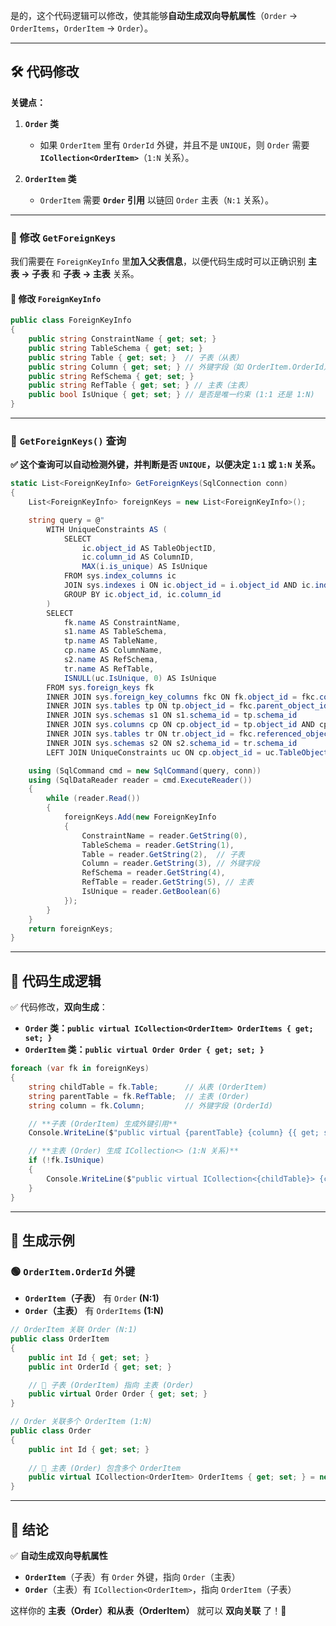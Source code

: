 是的，这个代码逻辑可以修改，使其能够**自动生成双向导航属性**（`Order` → `OrderItems`，`OrderItem` → `Order`）。

---

## **🛠 代码修改**
**关键点：**
1. **`Order` 类**
   - 如果 `OrderItem` 里有 `OrderId` 外键，并且不是 `UNIQUE`，则 `Order` 需要 **`ICollection<OrderItem>`**（`1:N` 关系）。
   
2. **`OrderItem` 类**
   - `OrderItem` 需要 **`Order` 引用** 以链回 `Order` 主表（`N:1` 关系）。

---

### **🔹 修改 `GetForeignKeys`**
我们需要在 `ForeignKeyInfo` 里**加入父表信息**，以便代码生成时可以正确识别 **主表 → 子表** 和 **子表 → 主表** 关系。

#### **📝 修改 `ForeignKeyInfo`**
```csharp
public class ForeignKeyInfo
{
    public string ConstraintName { get; set; }
    public string TableSchema { get; set; }
    public string Table { get; set; }  // 子表（从表）
    public string Column { get; set; } // 外键字段（如 OrderItem.OrderId）
    public string RefSchema { get; set; }
    public string RefTable { get; set; } // 主表（主表）
    public bool IsUnique { get; set; } // 是否是唯一约束 (1:1 还是 1:N)
}
```

---

### **🔹 `GetForeignKeys()` 查询**
**✅ 这个查询可以自动检测外键，并判断是否 `UNIQUE`，以便决定 `1:1` 或 `1:N` 关系。**
```csharp
static List<ForeignKeyInfo> GetForeignKeys(SqlConnection conn)
{
    List<ForeignKeyInfo> foreignKeys = new List<ForeignKeyInfo>();

    string query = @"
        WITH UniqueConstraints AS (
            SELECT 
                ic.object_id AS TableObjectID,
                ic.column_id AS ColumnID,
                MAX(i.is_unique) AS IsUnique
            FROM sys.index_columns ic
            JOIN sys.indexes i ON ic.object_id = i.object_id AND ic.index_id = i.index_id
            GROUP BY ic.object_id, ic.column_id
        )
        SELECT 
            fk.name AS ConstraintName,
            s1.name AS TableSchema,
            tp.name AS TableName, 
            cp.name AS ColumnName, 
            s2.name AS RefSchema,
            tr.name AS RefTable,
            ISNULL(uc.IsUnique, 0) AS IsUnique
        FROM sys.foreign_keys fk
        INNER JOIN sys.foreign_key_columns fkc ON fk.object_id = fkc.constraint_object_id
        INNER JOIN sys.tables tp ON tp.object_id = fkc.parent_object_id
        INNER JOIN sys.schemas s1 ON s1.schema_id = tp.schema_id
        INNER JOIN sys.columns cp ON cp.object_id = tp.object_id AND cp.column_id = fkc.parent_column_id
        INNER JOIN sys.tables tr ON tr.object_id = fkc.referenced_object_id
        INNER JOIN sys.schemas s2 ON s2.schema_id = tr.schema_id
        LEFT JOIN UniqueConstraints uc ON cp.object_id = uc.TableObjectID AND cp.column_id = uc.ColumnID";

    using (SqlCommand cmd = new SqlCommand(query, conn))
    using (SqlDataReader reader = cmd.ExecuteReader())
    {
        while (reader.Read())
        {
            foreignKeys.Add(new ForeignKeyInfo
            {
                ConstraintName = reader.GetString(0),
                TableSchema = reader.GetString(1),
                Table = reader.GetString(2),  // 子表
                Column = reader.GetString(3), // 外键字段
                RefSchema = reader.GetString(4),
                RefTable = reader.GetString(5), // 主表
                IsUnique = reader.GetBoolean(6)
            });
        }
    }
    return foreignKeys;
}
```

---

## **🔹 代码生成逻辑**
✅ 代码修改，**双向生成**：
- **`Order` 类：`public virtual ICollection<OrderItem> OrderItems { get; set; }`**
- **`OrderItem` 类：`public virtual Order Order { get; set; }`**

```csharp
foreach (var fk in foreignKeys)
{
    string childTable = fk.Table;      // 从表 (OrderItem)
    string parentTable = fk.RefTable;  // 主表 (Order)
    string column = fk.Column;         // 外键字段 (OrderId)

    // **子表 (OrderItem) 生成外键引用**
    Console.WriteLine($"public virtual {parentTable} {column} {{ get; set; }}");

    // **主表 (Order) 生成 ICollection<> (1:N 关系)**
    if (!fk.IsUnique)
    {
        Console.WriteLine($"public virtual ICollection<{childTable}> {childTable}s {{ get; set; }} = new List<{childTable}>();");
    }
}
```

---

## **🔹 生成示例**
### **🟢 `OrderItem.OrderId` 外键**
- **`OrderItem`（子表）** 有 `Order` **(N:1)**
- **`Order`（主表）** 有 `OrderItems` **(1:N)**

```csharp
// OrderItem 关联 Order (N:1)
public class OrderItem
{
    public int Id { get; set; }
    public int OrderId { get; set; }

    // 🔹 子表 (OrderItem) 指向 主表 (Order)
    public virtual Order Order { get; set; }
}

// Order 关联多个 OrderItem (1:N)
public class Order
{
    public int Id { get; set; }
    
    // 🔹 主表 (Order) 包含多个 OrderItem
    public virtual ICollection<OrderItem> OrderItems { get; set; } = new List<OrderItem>();
}
```

---

## **🎯 结论**
✅ **自动生成双向导航属性**
- **`OrderItem`**（子表）有 `Order` 外键，指向 `Order`（主表）
- **`Order`**（主表）有 `ICollection<OrderItem>`，指向 `OrderItem`（子表）

这样你的 **主表（Order）和从表（OrderItem）** 就可以 **双向关联** 了！🚀
